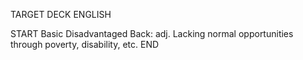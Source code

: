 TARGET DECK
ENGLISH

START
Basic
Disadvantaged
Back: adj. Lacking normal opportunities through poverty, disability, etc.
END

